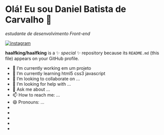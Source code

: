 # Olá! Eu sou Daniel Batista de Carvalho  👋
*estudante de desenvolvimento Front-end*

[![instagram](https://img.shields.io/badge/Instagram-E4405F?style=for-the-badge&logo=instagram&logoColor=white)](https://instagram.com/haalfking)

**haalfking/haalfking** is a ✨ _special_ ✨ repository because its `README.md` (this file) appears on your GitHub profile.


- 🔭 I’m currently working  em um projeto 
- 🌱 I’m currently learning  html5 css3 javascript
- 👯 I’m looking to collaborate on ...
- 🤔 I’m looking for help with ...
- 💬 Ask me about ...
- 📫 How to reach me: ...
- 😄 Pronouns: ...
- 
-  
- 
-
-
